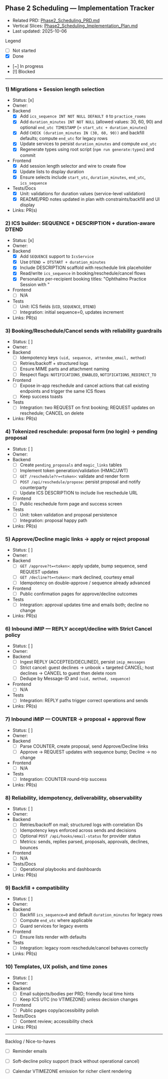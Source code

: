 ## Phase 2 Scheduling — Implementation Tracker

- Related PRD: [Phase2_Scheduling_PRD.md](./Phase2_Scheduling_PRD.md)
- Vertical Slices: [Phase2_Scheduling_Implementation_Plan.md](./Phase2_Scheduling_Implementation_Plan.md)
- Last updated: 2025-10-06

Legend
- [ ] Not started
- [x] Done
- [~] In progress
- [!] Blocked

---

### 1) Migrations + Session length selection
- Status: [x]
- Owner:
- Backend
  - [x] Add `ics_sequence INT NOT NULL DEFAULT 0` to `practice_rooms`
  - [x] Add `duration_minutes INT NOT NULL` (allowed values: 30, 60, 90) and optional `end_utc TIMESTAMP` (= `start_utc + duration_minutes`)
  - [x] Add `CHECK (duration_minutes IN (30, 60, 90))` and backfill defaults; compute `end_utc` for legacy rows
  - [x] Update services to persist `duration_minutes` and compute `end_utc`
  - [x] Regenerate types using root script (`npm run generate:types`) and commit
- Frontend
  - [x] Add session length selector and wire to create flow
  - [x] Update lists to display duration
  - [x] Ensure selects include `start_utc`, `duration_minutes`, `end_utc`, `ics_sequence`
- Tests/Docs
  - [x] Unit: validations for duration values (service-level validation)
  - [x] README/PRD notes updated in plan with constraints/backfill and UI display
- Links: PR(s)

### 2) ICS builder: SEQUENCE + DESCRIPTION + duration-aware DTEND
- Status: [x]
- Owner:
- Backend
  - [x] Add `SEQUENCE` support to `IcsService`
  - [x] Use `DTEND = DTSTART + duration_minutes`
  - [x] Include DESCRIPTION scaffold with reschedule link placeholder
  - [x] Read/write `ics_sequence` in booking/reschedule/cancel flows
  - [x] Personalize per-recipient booking titles: "Ophthalmo Practice Session with <first name>"
- Frontend
  - [ ] N/A
- Tests
  - [ ] Unit: ICS fields (`UID`, `SEQUENCE`, `DTEND`)
  - [ ] Integration: initial sequence=0, updates increment
- Links: PR(s)

### 3) Booking/Reschedule/Cancel sends with reliability guardrails
- Status: [ ]
- Owner:
- Backend
  - [ ] Idempotency keys `(uid, sequence, attendee_email, method)`
  - [ ] Retries/backoff + structured logs
  - [ ] Ensure MIME parts and attachment naming
  - [ ] Respect flags: `NOTIFICATIONS_ENABLED`, `NOTIFICATIONS_REDIRECT_TO`
- Frontend
  - [ ] Expose in-app reschedule and cancel actions that call existing endpoints and trigger the same ICS flows
  - [ ] Keep success toasts
- Tests
  - [ ] Integration: two REQUEST on first booking; REQUEST updates on reschedule; CANCEL on delete
- Links: PR(s)

### 4) Tokenized reschedule: proposal form (no login) → pending proposal
- Status: [ ]
- Owner:
- Backend
  - [ ] Create `pending_proposals` and `magic_links` tables
  - [ ] Implement token generation/validation (HMAC/JWT)
  - [ ] `GET /reschedule?r=<token>`: validate and render form
  - [ ] `POST /api/reschedule/propose`: persist proposal and notify counterparty
  - [ ] Update ICS DESCRIPTION to include live reschedule URL
- Frontend
  - [ ] Public reschedule form page and success screen
- Tests
  - [ ] Unit: token validation and proposal persistence
  - [ ] Integration: proposal happy path
- Links: PR(s)

### 5) Approve/Decline magic links → apply or reject proposal
- Status: [ ]
- Owner:
- Backend
  - [ ] `GET /approve?t=<token>`: apply update, bump sequence, send REQUEST updates
  - [ ] `GET /decline?t=<token>`: mark declined, courtesy email
  - [ ] Idempotency on double-approve / sequence already advanced
- Frontend
  - [ ] Public confirmation pages for approve/decline outcomes
- Tests
  - [ ] Integration: approval updates time and emails both; decline no change
- Links: PR(s)

### 6) Inbound iMIP — REPLY accept/decline with Strict Cancel policy
- Status: [ ]
- Owner:
- Backend
  - [ ] Ingest REPLY (ACCEPTED/DECLINED), persist `imip_messages`
  - [ ] Strict cancel: guest declines → unbook + targeted CANCEL; host declines → CANCEL to guest then delete room
  - [ ] Dedupe by Message-ID and `(uid, method, sequence)`
- Frontend
  - [ ] N/A
- Tests
  - [ ] Integration: REPLY paths trigger correct operations and sends
- Links: PR(s)

### 7) Inbound iMIP — COUNTER → proposal + approval flow
- Status: [ ]
- Owner:
- Backend
  - [ ] Parse COUNTER, create proposal, send Approve/Decline links
  - [ ] Approve → REQUEST updates with sequence bump; Decline → no change
- Frontend
  - [ ] N/A
- Tests
  - [ ] Integration: COUNTER round-trip success
- Links: PR(s)

### 8) Reliability, idempotency, deliverability, observability
- Status: [ ]
- Owner:
- Backend
  - [ ] Retries/backoff on mail; structured logs with correlation IDs
  - [ ] Idempotency keys enforced across sends and decisions
  - [ ] Optional `POST /api/hooks/email-status` for provider status
  - [ ] Metrics: sends, replies parsed, proposals, approvals, declines, bounces
- Frontend
  - [ ] N/A
- Tests/Docs
  - [ ] Operational playbooks and dashboards
- Links: PR(s)

### 9) Backfill + compatibility
- Status: [ ]
- Owner:
- Backend
  - [ ] Backfill `ics_sequence=0` and default `duration_minutes` for legacy rows
  - [ ] Compute `end_utc` where applicable
  - [ ] Guard services for legacy events
- Frontend
  - [ ] Ensure lists render with defaults
- Tests
  - [ ] Integration: legacy room reschedule/cancel behaves correctly
- Links: PR(s)

### 10) Templates, UX polish, and time zones
- Status: [ ]
- Owner:
- Backend
  - [ ] Email subjects/bodies per PRD; friendly local time hints
  - [ ] Keep ICS UTC (no VTIMEZONE) unless decision changes
- Frontend
  - [ ] Public pages copy/accessibility polish
- Tests/Docs
  - [ ] Content review; accessibility check
- Links: PR(s)

---

Backlog / Nice-to-haves
- [ ] Reminder emails
- [ ] Soft-decline policy support (track without operational cancel)
- [ ] Calendar VTIMEZONE emission for richer client rendering


